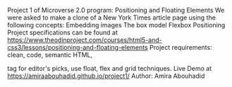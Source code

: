 Project 1 of Microverse 2.0 program: Positioning and Floating Elements 
We were asked to make a clone of a New York Times article page using the following concepts: 
Embedding images
The box model
Flexbox
Positioning
Project specifications can be found at https://www.theodinproject.com/courses/html5-and-css3/lessons/positioning-and-floating-elements
Project requirements: 
clean, code, semantic HTML, <aside> tag for editor's picks, use float, flex and grid techniques. 
Live Demo at https://amiraabouhadid.github.io/project1/
Author: Amira Abouhadid

